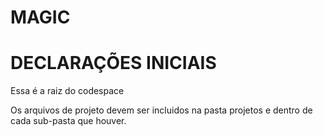 # MAGIC

# DECLARAÇÕES INICIAIS

Essa é a raiz do codespace

Os arquivos de projeto devem ser incluidos na pasta projetos e dentro de cada sub-pasta que houver.
